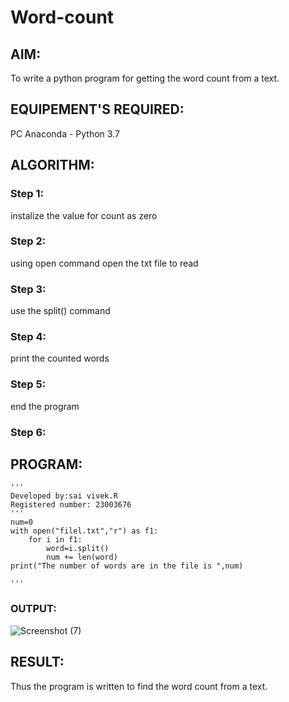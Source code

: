 # Word-count
## AIM:
To write a python program for getting the word count from a text.
## EQUIPEMENT'S REQUIRED: 
PC
Anaconda - Python 3.7
## ALGORITHM: 
### Step 1:
instalize the value for count as zero

### Step 2: 
using open command open the txt file to read
 
### Step 3: 
use the split() command

### Step 4:  
print the counted words

### Step 5: 
end the program

### Step 6: 

## PROGRAM:
```
'''
Developed by:sai vivek.R
Registered number: 23003676
'''
num=0
with open("filel.txt","r") as f1:
    for i in f1:
        word=i.split()
        num += len(word)
print("The number of words are in the file is ",num)

'''
```

### OUTPUT:

![Screenshot (7)](https://github.com/RAGALASAIVIVEK/Word-count/assets/144979718/c899cf35-bebd-4119-88c5-f10781606b3e)




## RESULT:
Thus the program is written to find the word count from a text.
